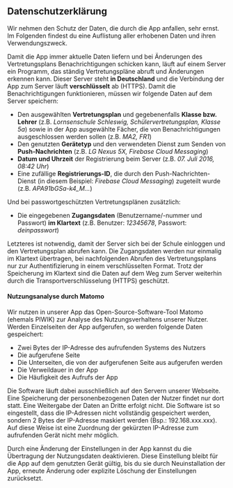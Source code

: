 Datenschutzerklärung
--------------------

Wir nehmen den Schutz der Daten, die durch die App anfallen, sehr ernst. Im Folgenden findest du eine Auflistung aller
 erhobenen Daten und ihren Verwendungszweck.

Damit die App immer aktuelle Daten liefern und bei Änderungen des Vertretungsplans Benachrichtigungen schicken kann,
läuft auf einem Server ein Programm, das ständig Vertretungspläne abruft und Änderungen erkennen kann. Dieser Server
steht **in Deutschland** und die Verbindung der App zum Server läuft **verschlüsselt** ab (HTTPS). Damit die
Benachrichtigungen funktionieren, müssen wir folgende Daten auf dem Server speichern:

- Den ausgewählten **Vertretungsplan** und gegebenenfalls **Klasse bzw. Lehrer** (z.B. *Lornsenschule Schleswig,
Schülervertretungsplan, Klasse 5a*) sowie in der App ausgewählte Fächer, die von Benachrichtigungen ausgeschlossen
werden sollen (z.B. *MA2, FR1*)
- Den genutzten **Gerätetyp** und den verwendeten Dienst zum Senden von **Push-Nachrichten** (z.B. *LG Nexus 5X,
Firebase Cloud Messaging*)
- **Datum und Uhrzeit** der Registrierung beim Server (z.B. *07. Juli 2016, 08:42 Uhr*)
- Eine zufällige **Registrierungs-ID**, die durch den Push-Nachrichten-Dienst (in diesem Beispiel: *Firebase Cloud
Messaging*) zugeteilt wurde (z.B. *APA91bGSa-k4_M...*)

Und bei passwortgeschützten Vertretungsplänen zusätzlich:

- Die eingegebenen **Zugangsdaten** (Benutzername/-nummer und Passwort) **im Klartext** (z.B. Benutzer: *12345678*,
Passwort: *deinpasswort*)

Letzteres ist notwendig, damit der Server sich bei der Schule einloggen und den Vertretungsplan abrufen kann. Die
Zugangsdaten werden nur einmalig im Klartext übertragen, bei nachfolgenden Abrufen des Vertretungsplans nur zur
Authentifizierung in einem verschlüsselten Format. Trotz der Speicherung im Klartext sind die Daten auf dem Weg zum
Server weiterhin durch die Transportverschlüsselung (HTTPS) geschützt.

#### Nutzungsanalyse durch Matomo

<p>
    Wir nutzen in unserer App das Open-Source-Software-Tool Matomo (ehemals PIWIK) zur Analyse des
    Nutzungsverhaltens unserer Nutzer. Werden Einzelseiten der App aufgerufen, so werden folgende Daten gespeichert:
</p>
<ul>
    <li>Zwei Bytes der IP-Adresse des aufrufenden Systems des Nutzers</li>
    <li>Die aufgerufene Seite</li>
    <li>Die Unterseiten, die von der aufgerufenen Seite aus aufgerufen werden</li>
    <li>Die Verweildauer in der App</li>
    <li>Die Häufigkeit des Aufrufs der App</li>
</ul>
<p>
    Die Software läuft dabei ausschließlich auf den Servern unserer Webseite. Eine Speicherung der personenbezogenen
    Daten der Nutzer findet nur dort statt. Eine Weitergabe der Daten an Dritte erfolgt nicht. Die Software ist so
    eingestellt, dass die IP-Adressen nicht vollständig gespeichert werden, sondern 2 Bytes der IP-Adresse maskiert
    werden (Bsp.: 192.168.xxx.xxx). Auf diese Weise ist eine Zuordnung der gekürzten IP-Adresse zum aufrufenden
    Gerät nicht mehr möglich.
</p>
<p>
    Durch eine Änderung der Einstellungen in der App kannst du die Übertragung der Nutzungsdaten deaktivieren.
    Diese Einstellung bleibt für die App auf dem genutzten Gerät gültig, bis du sie durch Neuinstallation der App,
    erneute Änderung oder explizite Löschung der Einstellungen zurücksetzt.
</p>